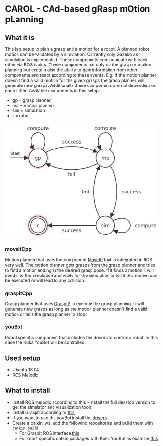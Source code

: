 # CAROL - CAd-based gRasp mOtion pLanning

## What it is
This is a setup to plan a grasp and a motion for a robot. A planned robot motion can be validated by a simulation.
Currently only Gazebo as simulation is implemented.
These components communicate with each other via ROS topics.
These components not only do the grasp or motion planning but contain also the ability to gain information from other components and react according to these events.
E.g. if the motion planner doesn't find a valid motion for the given grasps the grasp planner will generate new grasps.
Additionally these components are not dependent on each other. 
Available components in this setup:
* gp = grasp planner
* mp = motion planner
* sim = simulation
* r = robot
<img src="pics/fsm.png" alt="fsm" width="500"/>

### moveitCpp
Motion planner that uses the component [MoveIt!](http://docs.ros.org/en/melodic/api/moveit_tutorials/html/index.html) that is integrated in ROS very well.
The motion planner gets grasps from the grasp planner and tries to find a motion ending in the desired grasp pose.
If it finds a motion it will send it to the simulation and waits for the simulation to tell if this motion can be executed or will lead to any collision.
### graspitCpp
Grasp planner that uses [GraspIt!](https://graspit-simulator.github.io/build/html/index.html) to execute the grasp planning.
It will generate new grasps as long as the motion planner doesn't find a valid motion or tells the grasp planner to stop.
### youBot
Robot specific component that includes the drivers to control a robot. In this case the Kuka YouBot will be controlled.

## Used setup
* Ubuntu 18.04
* ROS Melodic

## What to install
* Install ROS melodic according to [this](http://wiki.ros.org/melodic/Installation/Ubuntu) - install the full desktop version to get the simulator and visualization tools
* Install GraspIt according to [this](https://graspit-simulator.github.io/build/html/installation_linux.html)
* If you want to use the youBot install the [drivers](https://github.com/youbot/youbot_driver)
* Create a catkin_ws, add the following repositories and build them with `catkin build`:
  * For GraspIt ROS interface [this](https://github.com/JenniferBuehler/graspit-pkgs)
  * For robot specific catkin packages with Kuka YouBot as example [this](https://github.com/awied1404/CAROL_catkin_ws)

